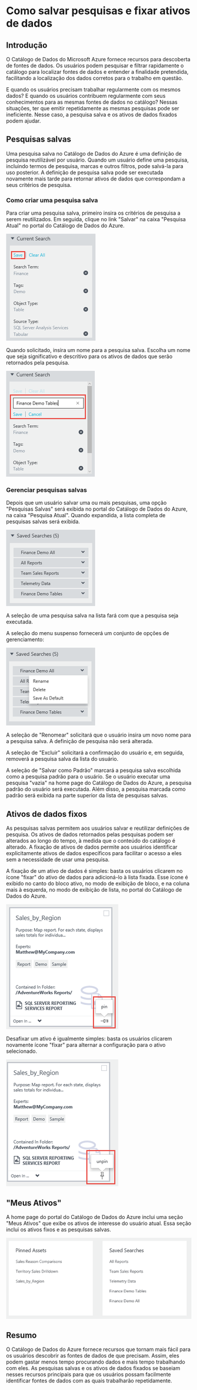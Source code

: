 <properties
   pageTitle="Como salvar as pesquisas e fixar os ativos de dados | Microsoft Azure"
   description="Artigo de instruções que destaca recursos do Catálogo de Dados do Azure para salvar fontes de dados e ativos de dados para reutilização posterior."
   services="data-catalog"
   documentationCenter=""
   authors="steelanddata"
   manager="NA"
   editor=""
   tags=""/>
<tags
   ms.service="data-catalog"
   ms.devlang="NA"
   ms.topic="article"
   ms.tgt_pltfrm="NA"
   ms.workload="data-catalog"
   ms.date="07/12/2016"
   ms.author="maroche"/>

# Como salvar pesquisas e fixar ativos de dados

## Introdução

O Catálogo de Dados do Microsoft Azure fornece recursos para descoberta de fontes de dados. Os usuários podem pesquisar e filtrar rapidamente o catálogo para localizar fontes de dados e entender a finalidade pretendida, facilitando a localização dos dados corretos para o trabalho em questão.

E quando os usuários precisam trabalhar regularmente com os mesmos dados? E quando os usuários contribuem regularmente com seus conhecimentos para as mesmas fontes de dados no catálogo? Nessas situações, ter que emitir repetidamente as mesmas pesquisas pode ser ineficiente. Nesse caso, a pesquisa salva e os ativos de dados fixados podem ajudar.

## Pesquisas salvas

Uma pesquisa salva no Catálogo de Dados do Azure é uma definição de pesquisa reutilizável por usuário. Quando um usuário define uma pesquisa, incluindo termos de pesquisa, marcas e outros filtros, pode salvá-la para uso posterior. A definição de pesquisa salva pode ser executada novamente mais tarde para retornar ativos de dados que correspondam a seus critérios de pesquisa.

### Como criar uma pesquisa salva

Para criar uma pesquisa salva, primeiro insira os critérios de pesquisa a serem reutilizados. Em seguida, clique no link "Salvar" na caixa "Pesquisa Atual" no portal do Catálogo de Dados do Azure.

 ![Selecione “Salvar” para salvar as configurações de pesquisa atuais](./media/data-catalog-how-to-save-pin/01-save-option.png)

Quando solicitado, insira um nome para a pesquisa salva. Escolha um nome que seja significativo e descritivo para os ativos de dados que serão retornados pela pesquisa.

 ![Forneça um nome para a pesquisa salva](./media/data-catalog-how-to-save-pin/02-name.png)

### Gerenciar pesquisas salvas

Depois que um usuário salvar uma ou mais pesquisas, uma opção "Pesquisas Salvas" será exibida no portal do Catálogo de Dados do Azure, na caixa "Pesquisa Atual". Quando expandida, a lista completa de pesquisas salvas será exibida.

 ![Lista de pesquisas salvas](./media/data-catalog-how-to-save-pin/03-list.png)

A seleção de uma pesquisa salva na lista fará com que a pesquisa seja executada.

A seleção do menu suspenso fornecerá um conjunto de opções de gerenciamento:

 ![Opções para gerenciar as pesquisas salvas](./media/data-catalog-how-to-save-pin/04-managing.png)

A seleção de "Renomear" solicitará que o usuário insira um novo nome para a pesquisa salva. A definição de pesquisa não será alterada.

A seleção de "Excluir" solicitará a confirmação do usuário e, em seguida, removerá a pesquisa salva da lista do usuário.

A seleção de "Salvar como Padrão" marcará a pesquisa salva escolhida como a pesquisa padrão para o usuário. Se o usuário executar uma pesquisa "vazia" na home page do Catálogo de Dados do Azure, a pesquisa padrão do usuário será executada. Além disso, a pesquisa marcada como padrão será exibida na parte superior da lista de pesquisas salvas.

## Ativos de dados fixos

As pesquisas salvas permitem aos usuários salvar e reutilizar definições de pesquisa. Os ativos de dados retornados pelas pesquisas podem ser alterados ao longo do tempo, à medida que o conteúdo do catálogo é alterado. A fixação de ativos de dados permite aos usuários identificar explicitamente ativos de dados específicos para facilitar o acesso a eles sem a necessidade de usar uma pesquisa.

A fixação de um ativo de dados é simples: basta os usuários clicarem no ícone "fixar" do ativo de dados para adicioná-lo à lista fixada. Esse ícone é exibido no canto do bloco ativo, no modo de exibição de bloco, e na coluna mais à esquerda, no modo de exibição de lista, no portal do Catálogo de Dados do Azure.

![Como fixar um ativo de dados](./media/data-catalog-how-to-save-pin/05-pinning.png)

Desafixar um ativo é igualmente simples: basta os usuários clicarem novamente ícone "fixar" para alternar a configuração para o ativo selecionado.

![Como desafixar um ativo de dados](./media/data-catalog-how-to-save-pin/06-unpinning.png)

## "Meus Ativos"
A home page do portal do Catálogo de Dados do Azure inclui uma seção "Meus Ativos" que exibe os ativos de interesse do usuário atual. Essa seção inclui os ativos fixos e as pesquisas salvas.

![“Meus Ativos” na home page](./media/data-catalog-how-to-save-pin/07-my-assets.png)

## Resumo
O Catálogo de Dados do Azure fornece recursos que tornam mais fácil para os usuários descobrir as fontes de dados de que precisam. Assim, eles podem gastar menos tempo procurando dados e mais tempo trabalhando com eles. As pesquisas salvas e os ativos de dados fixados se baseiam nesses recursos principais para que os usuários possam facilmente identificar fontes de dados com as quais trabalharão repetidamente.

<!---HONumber=AcomDC_0713_2016-->